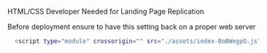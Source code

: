 HTML/CSS Developer Needed for Landing Page Replication

Before deployment ensure to have this setting back on a proper web server
```bash
  <script type="module" crossorigin="" src="./assets/index-BoBWegpO.js"></script>
```